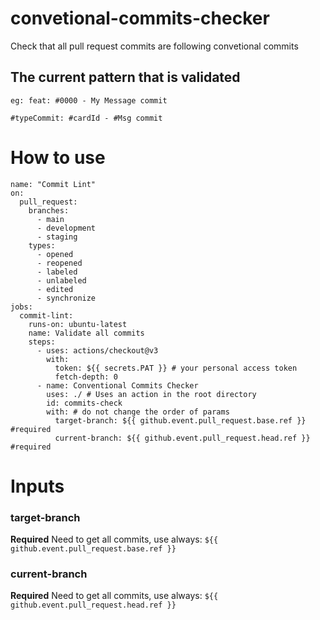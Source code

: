 # convetional-commits-checker
Check that all pull request commits are following convetional commits

## The current pattern that is validated
`eg: feat: #0000 - My Message commit`

`#typeCommit: #cardId - #Msg commit`

# How to use
```
name: "Commit Lint"
on:
  pull_request:
    branches:
      - main
      - development
      - staging
    types:
      - opened
      - reopened
      - labeled
      - unlabeled
      - edited
      - synchronize
jobs:
  commit-lint:
    runs-on: ubuntu-latest
    name: Validate all commits
    steps:
      - uses: actions/checkout@v3
        with:
          token: ${{ secrets.PAT }} # your personal access token
          fetch-depth: 0
      - name: Conventional Commits Checker
        uses: ./ # Uses an action in the root directory
        id: commits-check
        with: # do not change the order of params
          target-branch: ${{ github.event.pull_request.base.ref }}  #required
          current-branch: ${{ github.event.pull_request.head.ref }} #required 
```


# Inputs

### target-branch

**Required** Need to get all commits, use always:  `${{ github.event.pull_request.base.ref }}`

### current-branch
**Required** Need to get all commits, use always:  `${{ github.event.pull_request.head.ref }}`
